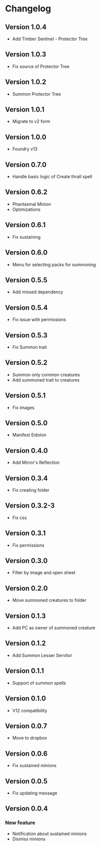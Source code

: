 # Changelog

## Version 1.0.4
- Add Timber Sentinel - Protector Tree

## Version 1.0.3
- Fix source of Protector Tree

## Version 1.0.2
- Summon Protector Tree

## Version 1.0.1
- Migrate to v2 form

## Version 1.0.0
- Foundry v13

## Version 0.7.0
- Handle basic logic of Create thrall spell

## Version 0.6.2
- Phantasmal Minion
- Optimizations

## Version 0.6.1
- Fix sustaining

## Version 0.6.0
- Menu for selecting packs for summoning

## Version 0.5.5
- Add missed dependency

## Version 0.5.4
- Fix issue with permissions

## Version 0.5.3
- Fix Summon trait

## Version 0.5.2
- Summon only common creatures
- Add summoned trait to creatures

## Version 0.5.1
- Fix images

## Version 0.5.0
- Manifest Eidolon

## Version 0.4.0
- Add Mirror's Reflection

## Version 0.3.4
- Fix creating folder

## Version 0.3.2-3
- Fix css

## Version 0.3.1
- Fix permissions

## Version 0.3.0
- Filter by image and open sheet

## Version 0.2.0
- Move summoned creatures to folder

## Version 0.1.3
- Add PC as owner of summoned creature

## Version 0.1.2
- Add Summon Lesser Servitor

## Version 0.1.1
- Support of summon spells 

## Version 0.1.0
- V12 compatibility 

## Version 0.0.7
- Move to dropbox

## Version 0.0.6
- Fix sustained minions

## Version 0.0.5
- Fix updating message

## Version 0.0.4

### New feature
- Notification about sustained minions
- Dismiss minions